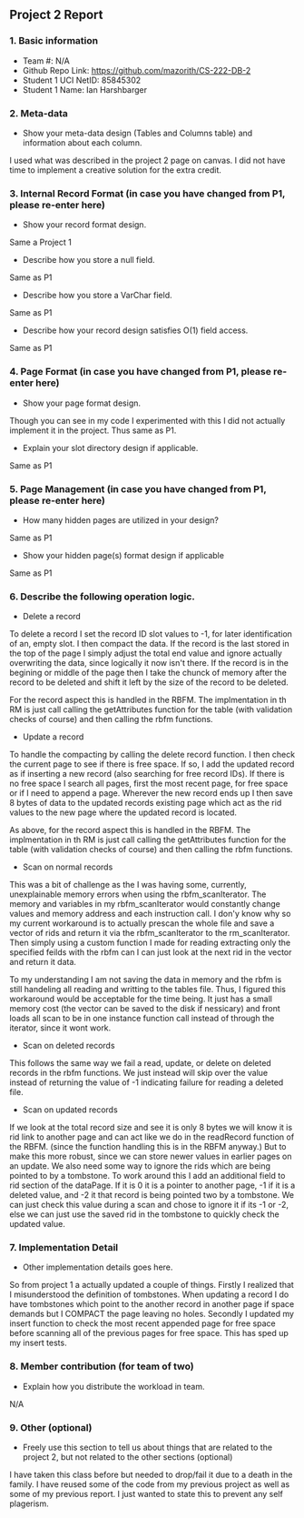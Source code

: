 ## Project 2 Report


### 1. Basic information
 - Team #: N/A
 - Github Repo Link: https://github.com/mazorith/CS-222-DB-2
 - Student 1 UCI NetID: 85845302
 - Student 1 Name: Ian Harshbarger

### 2. Meta-data
- Show your meta-data design (Tables and Columns table) and information about each column.

I used what was described in the project 2 page on canvas. I did not have time to implement a creative solution for the extra credit.

### 3. Internal Record Format (in case you have changed from P1, please re-enter here)
- Show your record format design.

Same a Project 1


- Describe how you store a null field.

Same as P1


- Describe how you store a VarChar field.

Same as P1


- Describe how your record design satisfies O(1) field access.

Same as P1


### 4. Page Format (in case you have changed from P1, please re-enter here)
- Show your page format design.

Though you can see in my code I experimented with this I did not actually implement it in the project. Thus same as P1.


- Explain your slot directory design if applicable.

Same as P1


### 5. Page Management (in case you have changed from P1, please re-enter here)
- How many hidden pages are utilized in your design?

Same as P1

- Show your hidden page(s) format design if applicable

Same as P1

### 6. Describe the following operation logic.

- Delete a record

To delete a record I set the record ID slot values to -1, for later identification of an, empty slot. I then compact the data.
If the record is the last stored in the top of the page I simply adjust the total end value and ignore actually overwriting the
data, since logically it now isn't there. If the record is in the begining or middle of the page then I take the chunck of memory 
after the record to be deleted and shift it left by the size of the record to be deleted.

For the record aspect this is handled in the RBFM. The implmentation in th RM is just call calling the getAttributes function 
for the table (with validation checks of course) and then calling the rbfm functions.

- Update a record

To handle the compacting by calling the delete record function. I then check the current page to see if there is free space. If so,
I add the updated record as if inserting a new record (also searching for free record IDs). If there is no free space I search all pages,
first the most recent page, for free space or if I need to append a page. Wherever the new record ends up I then save 8 bytes of data
to the updated records existing page which act as the rid values to the new page where the updated record is located.

As above, for the record aspect this is handled in the RBFM. The implmentation in th RM is just call calling the getAttributes function
for the table (with validation checks of course) and then calling the rbfm functions.

- Scan on normal records

This was a bit of challenge as the I was having some, currently, unexplainable memory errors when using the rbfm_scanIterator.
The memory and variables in my rbfm_scanIterator would constantly change values and memory address and each instruction call. I
don'y know why so my current workaround is to actually prescan the whole file and save a vector of rids and return it via the 
rbfm_scanIterator to the rm_scanIterator. Then simply using a custom function I made for reading extracting only the 
specified feilds with the rbfm can I can just look at the next rid in the vector and return it data. 

To my understanding I am not saving the data in memory and the rbfm is still handeling all reading and writting to the tables
file. Thus, I figured this workaround would be acceptable for the time being. It just has a small memory cost (the vector can be
saved to the disk if nessicary) and front loads all scan to be in one instance function call instead of through the iterator, since
it wont work.

- Scan on deleted records

This follows the same way we fail a read, update, or delete on  deleted records in the rbfm functions. We just instead will skip over 
the value instead of returning the value of -1 indicating failure for reading a deleted file.

- Scan on updated records

If we look at the total record size and see it is only 8 bytes we will know it is rid link to another page and can act like we do in the 
readRecord function of the RBFM. (since the function handling this is in the RBFM anyway.) But to make this more robust, since we can 
store newer values in earlier pages on an update. We also need some way to ignore the rids which are being pointed to by a tombstone. 
To work around this I add an additional field to rid section of the dataPage. If it is 0 it is a pointer to another page, -1 if it is
a deleted value, and -2 it that record is being pointed two by a tombstone. We can just check this value during a scan and chose
to ignore it if its -1 or -2, else we can just use the saved rid in the tombstone to quickly check the updated value.

### 7. Implementation Detail
- Other implementation details goes here.

So from project 1 a actually updated a couple of things. Firstly I realized that I misunderstood the definition of tombstones.
When updating a record I do have tombstones which point to the another record in another page if space demands but I COMPACT the page
leaving no holes. Secondly I updated my insert function to check the most recent appended page for free space before scanning all
of the previous pages for free space. This has sped up my insert tests.

### 8. Member contribution (for team of two)
- Explain how you distribute the workload in team.

N/A


### 9. Other (optional)
- Freely use this section to tell us about things that are related to the project 2, but not related to the other sections (optional)

I have taken this class before but needed to drop/fail it due to a death in the family. I have reused some of the code from my previous project as well as some of my previous report. I just wanted to state this to prevent any self plagerism.